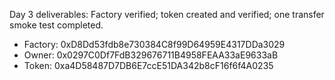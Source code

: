 Day 3 deliverables: Factory verified; token created and verified; one transfer smoke test completed.
- Factory: 0xD8Dd53fdb8e730384C8f99D64959E4317DDa3029
- Owner: 0x0297C0Df7FdB329676711B4958FEAA33aE9633aB
- Token: 0xa4D58487D7DB6E7ccE51DA342b8cF16f6f4A0235
